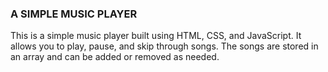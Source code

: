### A SIMPLE MUSIC PLAYER

This is a simple music player built using HTML, CSS, and JavaScript. It allows you to play, pause, and skip through songs. The songs are stored in an array and can be added or removed as needed.